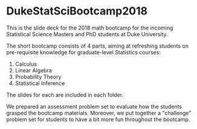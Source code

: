 # DukeStatSciBootcamp2018
This is the slide deck for the 2018 math bootcamp for the incoming Statistical Science Masters and PhD students at Duke University. 

The short bootcamp consists of 4 parts, aiming at refreshing students on pre-requisite knowledge for graduate-level Statistics courses:
1. Calculus 
2. Linear Algebra
3. Probability Theory
4. Statistical Inference

The slides for each are included in each folder. 

We prepared an assessment problem set to evaluate how the students grasped the bootcamp materials. Moreover, we put together a "challenge" problem set for 
students to have a bit more fun throughout the bootcamp. 


